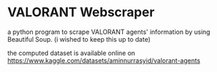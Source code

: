 # VALORANT Webscraper
a python program to scrape VALORANT agents' information by using Beautiful Soup. (i wished to keep this up to date)

the computed dataset is available online on https://www.kaggle.com/datasets/aminnurrasyid/valorant-agents
